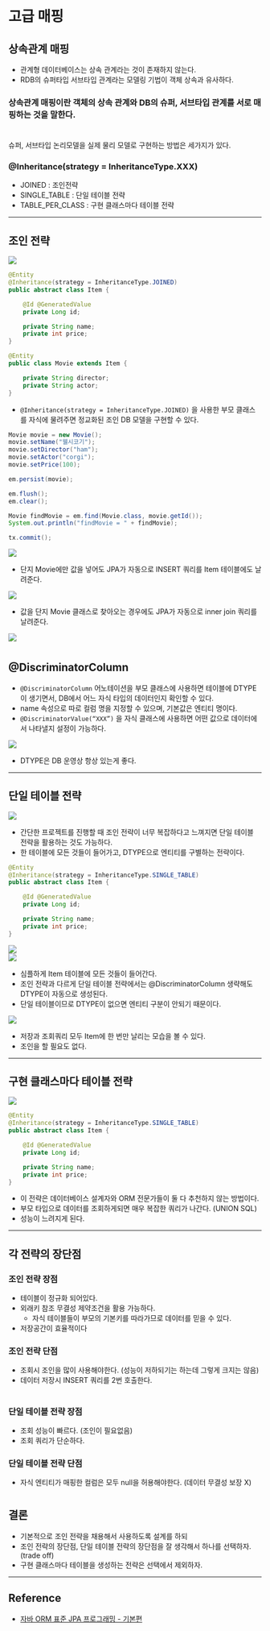 # 고급 매핑

## 상속관계 매핑

- 관계형 데이터베이스는 상속 관계라는 것이 존재하지 않는다.  
- RDB의 슈퍼타입 서브타입 관계라는 모델링 기법이 객체 상속과 유사하다.  

### 상속관계 매핑이란 객체의 상속 관계와 DB의 슈퍼, 서브타입 관계를 서로 매핑하는 것을 말한다.

#

슈퍼, 서브타입 논리모델을 실제 물리 모델로 구현하는 방법은 세가지가 있다.

### @Inheritance(strategy = InheritanceType.XXX)

- JOINED : 조인전략
- SINGLE_TABLE : 단일 테이블 전략
- TABLE_PER_CLASS : 구현 클래스마다 테이블 전략

---

## 조인 전략

![](img/advanced_mapping_01.PNG)

```java
@Entity
@Inheritance(strategy = InheritanceType.JOINED)
public abstract class Item {

    @Id @GeneratedValue
    private Long id;

    private String name;
    private int price;
}
```

```java
@Entity
public class Movie extends Item {

    private String director;
    private String actor;
}
```

- `@Inheritance(strategy = InheritanceType.JOINED)` 을 사용한 부모 클래스를 자식에 물려주면 정교화된 조인 DB 모델을 구현할 수 있다.

```java
Movie movie = new Movie();
movie.setName("웰시코기");
movie.setDirector("ham");
movie.setActor("corgi");
movie.setPrice(100);

em.persist(movie);

em.flush();
em.clear();

Movie findMovie = em.find(Movie.class, movie.getId());
System.out.println("findMovie = " + findMovie);

tx.commit();
```

![](img/advanced_mapping_02.PNG)

- 단지 Movie에만 값을 넣어도 JPA가 자동으로 INSERT 쿼리를 Item 테이블에도 날려준다.

![](img/advanced_mapping_05.PNG)

- 값을 단지 Movie 클래스로 찾아오는 경우에도 JPA가 자동으로 inner join 쿼리를 날려준다.

![](img/advanced_mapping_03.PNG)

#

## @DiscriminatorColumn

- `@DiscriminatorColumn` 어노테이션을 부모 클래스에 사용하면 테이블에 DTYPE이 생기면서, DB에서 어느 자식 타입의 데이터인지 확인할 수 있다.  
- name 속성으로 따로 컬럼 명을 지정할 수 있으며, 기본값은 엔티티 명이다.
- `@DiscriminatorValue(“XXX”)` 을 자식 클래스에 사용하면 어떤 값으로 데이터에서 나타낼지 설정이 가능하다.

![](img/advanced_mapping_04.PNG)  

- DTYPE은 DB 운영상 항상 있는게 좋다.

---

## 단일 테이블 전략

![](img/advanced_mapping_06.PNG)  

- 간단한 프로젝트를 진행할 때 조인 전략이 너무 복잡하다고 느껴지면 단일 테이블 전략을 활용하는 것도 가능하다.
- 한 테이블에 모든 것들이 들어가고, DTYPE으로 엔티티를 구별하는 전략이다.

```java
@Entity
@Inheritance(strategy = InheritanceType.SINGLE_TABLE)
public abstract class Item {

    @Id @GeneratedValue
    private Long id;

    private String name;
    private int price;
}
```
  
![](img/advanced_mapping_07.PNG)  
![](img/advanced_mapping_08.PNG)

- 심플하게 Item 테이블에 모든 것들이 들어간다.
- 조인 전략과 다르게 단일 테이블 전략에서는 @DiscriminatorColumn 생략해도 DTYPE이 자동으로 생성된다.
- 단일 테이블이므로 DTYPE이 없으면 엔티티 구분이 안되기 때문이다.

![](img/advanced_mapping_09.PNG)

- 저장과 조회쿼리 모두 Item에 한 번만 날리는 모습을 볼 수 있다.
- 조인을 할 필요도 없다.

---

## 구현 클래스마다 테이블 전략

![](img/advanced_mapping_10.PNG)

```java
@Entity
@Inheritance(strategy = InheritanceType.SINGLE_TABLE)
public abstract class Item {

    @Id @GeneratedValue
    private Long id;

    private String name;
    private int price;
}
```

- 이 전략은 데이터베이스 설계자와 ORM 전문가들이 둘 다 추천하지 않는 방법이다.
- 부모 타입으로 데이터를 조회하게되면 매우 복잡한 쿼리가 나간다. (UNION SQL)
- 성능이 느려지게 된다.

---

## 각 전략의 장단점

### 조인 전략 장점

- 테이블이 정규화 되어있다.
- 외래키 참조 무결성 제약조건을 활용 가능하다.
    - 자식 테이블들이 부모의 기본키를 따라가므로 데이터를 믿을 수 있다.
- 저장공간이 효율적이다

### 조인 전략 단점

- 조회시 조인을 많이 사용해야한다. (성능이 저하되기는 하는데 그렇게 크지는 않음)
- 데이터 저장시 INSERT 쿼리를 2번 호출한다.

#

### 단일 테이블 전략 장점

- 조회 성능이 빠르다. (조인이 필요없음)
- 조회 쿼리가 단순하다.

### 단일 테이블 전략 단점

- 자식 엔티티가 매핑한 컬럼은 모두 null을 허용해야한다. (데이터 무결성 보장 X)

#

## 결론

- 기본적으로 조인 전략을 채용해서 사용하도록 설계를 하되
- 조인 전략의 장단점, 단일 테이블 전략의 장단점을 잘 생각해서 하나를 선택하자. (trade off)
- 구현 클래스마다 테이블을 생성하는 전략은 선택에서 제외하자.

---

## Reference

- [자바 ORM 표준 JPA 프로그래밍 - 기본편](https://www.inflearn.com/course/ORM-JPA-Basic/dashboard)
